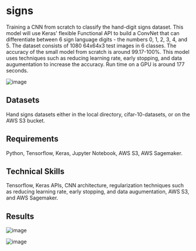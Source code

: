 # signs
Training a CNN from scratch to classify the hand-digit signs dataset. This model will use Keras' flexible Functional API to build a ConvNet that can differentiate between 6 sign language digits - the numbers 0, 1, 2, 3, 4, and 5. The dataset consists of 1080 64x64x3 test images in 6 classes. The accuracy of the small model from scratch is around 99.17-100%. This model uses techniques such as reducing learning rate, early stopping, and data augumentation to increase the accuracy. Run time on a GPU is around 177 seconds.

![image](https://github.com/carab9/signs/blob/main/SIGNS.png?raw=true)

## Datasets
Hand signs datasets either in the local directory, cifar-10-datasets, or on the AWS S3 bucket.

## Requirements
Python, Tensorflow, Keras, Jupyter Notebook, AWS S3, AWS Sagemaker.

## Technical Skills
Tensorflow, Keras APIs, CNN architecture, regularization techniques such as reducing learning rate, early stopping, and data augumentation, AWS S3, and AWS Sagemaker.

## Results
![image](https://github.com/carab9/signs/blob/main/signs_loss.png?raw=true)

![image](https://github.com/carab9/signs/blob/main/signs_accuracy.png?raw=true)
